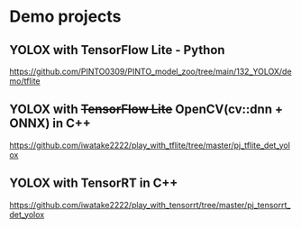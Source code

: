 # Demo projects

## YOLOX with TensorFlow Lite - Python
https://github.com/PINTO0309/PINTO_model_zoo/tree/main/132_YOLOX/demo/tflite

## YOLOX with ~~TensorFlow Lite~~ OpenCV(cv::dnn + ONNX) in C++
https://github.com/iwatake2222/play_with_tflite/tree/master/pj_tflite_det_yolox

## YOLOX with TensorRT in C++
https://github.com/iwatake2222/play_with_tensorrt/tree/master/pj_tensorrt_det_yolox
